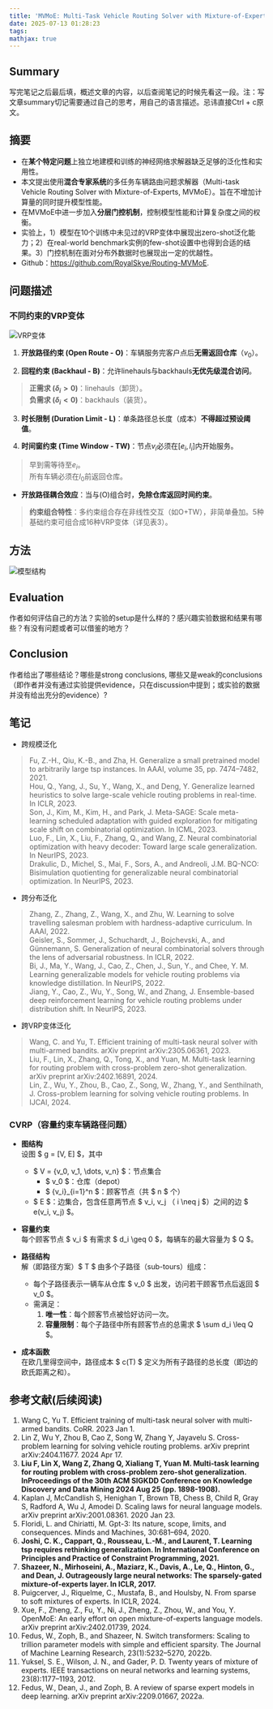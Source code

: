 ```yaml
---
title: 'MVMoE: Multi-Task Vehicle Routing Solver with Mixture-of-Experts'
date: 2025-07-13 01:28:23
tags:
mathjax: true
---
```

## Summary
写完笔记之后最后填，概述文章的内容，以后查阅笔记的时候先看这一段。注：写文章summary切记需要通过自己的思考，用自己的语言描述。忌讳直接Ctrl + c原文。

## 摘要
- 在**某个特定问题**上独立地建模和训练的神经网络求解器缺乏足够的泛化性和实用性。
- 本文提出使用**混合专家系统**的多任务车辆路由问题求解器（Multi-task Vehicle Routing Solver with Mixture-of-Experts, MVMoE）。旨在不增加计算量的同时提升模型性能。
- 在MVMoE中进一步加入**分层门控机制**，控制模型性能和计算复杂度之间的权衡。
- 实验上，1）模型在10个训练中未见过的VRP变体中展现出zero-shot泛化能力；2）在real-world benchmark实例的few-shot设置中也得到合适的结果。3）门控机制在面对分布外数据时也展现出一定的优越性。
- Github：https://github.com/RoyalSkye/Routing-MVMoE.

## 问题描述
 ### 不同约束的VRP变体
![VRP变体](./MVMoE-Multi-Task-Vehicle-Routing-Solver-with-Mixture-of-Experts/Various_Constraints.png)
1. **开放路径约束 (Open Route - O)**：车辆服务完客户点后**无需返回仓库**（$v_0$）。

2. **回程约束 (Backhaul - B)**：允许linehauls与backhauls**无优先级混合访问**。<br>

> **正需求 ($\delta_i>0$)**：linehauls（卸货）。<br>
  **负需求 ($\delta_i<0$)**：backhauls（装货）。

3. **时长限制 (Duration Limit - L)**：单条路径总长度（成本）**不得超过预设阈值**。

4. **时间窗约束 (Time Window - TW)**：节点$v_i$必须在$[e_i, l_i]$内开始服务。

> 早到需等待至$e_i$。  
  所有车辆必须在$l_0$前返回仓库。
- **开放路径耦合效应**：当与(O)组合时，**免除仓库返回时间约束**。

> **约束组合特性**：多约束组合存在非线性交互（如O+TW），非简单叠加。5种基础约束可组合成16种VRP变体（详见表3）。


## 方法
![模型结构](./MVMoE-Multi-Task-Vehicle-Routing-Solver-with-Mixture-of-Experts/MVMoE-Multi-Task-Vehicle-Routing-Solver-with-Mixture-of-Experts.png "MVMoE模型架构图")

## Evaluation
作者如何评估自己的方法？实验的setup是什么样的？感兴趣实验数据和结果有哪些？有没有问题或者可以借鉴的地方？

## Conclusion
作者给出了哪些结论？哪些是strong conclusions, 哪些又是weak的conclusions（即作者并没有通过实验提供evidence，只在discussion中提到；或实验的数据并没有给出充分的evidence）?

## 笔记
* 跨规模泛化  

> Fu, Z.-H., Qiu, K.-B., and Zha, H. Generalize a small pretrained model to arbitrarily large tsp instances. In AAAI, volume 35, pp. 7474–7482, 2021.  
Hou, Q., Yang, J., Su, Y., Wang, X., and Deng, Y. Generalize learned heuristics to solve large-scale vehicle routing problems in real-time. In ICLR, 2023.<br>
Son, J., Kim, M., Kim, H., and Park, J. Meta-SAGE: Scale meta-learning scheduled adaptation with guided exploration for mitigating scale shift on combinatorial optimization. In ICML, 2023.<br>
Luo, F., Lin, X., Liu, F., Zhang, Q., and Wang, Z. Neural combinatorial optimization with heavy decoder: Toward large scale generalization. In NeurIPS, 2023.<br>
Drakulic, D., Michel, S., Mai, F., Sors, A., and Andreoli, J.M. BQ-NCO: Bisimulation quotienting for generalizable neural combinatorial optimization. In NeurIPS, 2023.<br>
* 跨分布泛化

> Zhang, Z., Zhang, Z., Wang, X., and Zhu, W. Learning to solve travelling salesman problem with hardness-adaptive curriculum. In AAAI, 2022.<br>
Geisler, S., Sommer, J., Schuchardt, J., Bojchevski, A., and Günnemann, S. Generalization of neural combinatorial solvers through the lens of adversarial robustness. In ICLR, 2022.<br>
Bi, J., Ma, Y., Wang, J., Cao, Z., Chen, J., Sun, Y., and Chee, Y. M. Learning generalizable models for vehicle routing problems via knowledge distillation. In NeurIPS, 2022.<br>
Jiang, Y., Cao, Z., Wu, Y., Song, W., and Zhang, J. Ensemble-based deep reinforcement learning for vehicle routing problems under distribution shift. In NeurIPS, 2023.
* 跨VRP变体泛化

> Wang, C. and Yu, T. Efficient training of multi-task neural solver with multi-armed bandits. arXiv preprint arXiv:2305.06361, 2023.  
Liu, F., Lin, X., Zhang, Q., Tong, X., and Yuan, M. Multi-task learning for routing problem with cross-problem zero-shot generalization. arXiv preprint arXiv:2402.16891, 2024.  
Lin, Z., Wu, Y., Zhou, B., Cao, Z., Song, W., Zhang, Y., and Senthilnath, J. Cross-problem learning for solving vehicle routing problems. In IJCAI, 2024.

### CVRP（容量约束车辆路径问题）  
- **图结构**  
  设图 $ g = [V, E] $，其中  
  - $ V = \{v_0, v_1, \dots, v_n\} $：节点集合  
    - $ v_0 $：仓库（depot）  
    - $ \{v_i\}_{i=1}^n $：顾客节点（共 $ n $ 个）  
  - $ E $：边集合，包含任意两节点 $ v_i, v_j $（$ i \neq j $）之间的边 $ e(v_i, v_j) $。  

- **容量约束**  
  每个顾客节点 $ v_i $ 有需求 $ d_i \geq 0 $，每辆车的最大容量为 $ Q $。  

- **路径结构**  
  解（即路径方案）$ T $ 由多个子路径（sub-tours）组成：  
  - 每个子路径表示一辆车从仓库 $ v_0 $ 出发，访问若干顾客节点后返回 $ v_0 $。  
  - 需满足：  
    1. **唯一性**：每个顾客节点被恰好访问一次。  
    2. **容量限制**：每个子路径中所有顾客节点的总需求 $ \sum d_i \leq Q $。  

- **成本函数**  
  在欧几里得空间中，路径成本 $ c(T) $ 定义为所有子路径的总长度（即边的欧氏距离之和）。 



## 参考文献(后续阅读)
1. Wang C, Yu T. Efficient training of multi-task neural solver with multi-armed bandits. CoRR. 2023 Jan 1.
2. Lin Z, Wu Y, Zhou B, Cao Z, Song W, Zhang Y, Jayavelu S. Cross-problem learning for solving vehicle routing problems. arXiv preprint arXiv:2404.11677. 2024 Apr 17.
3. **Liu F, Lin X, Wang Z, Zhang Q, Xialiang T, Yuan M. Multi-task learning for routing problem with cross-problem zero-shot generalization. InProceedings of the 30th ACM SIGKDD Conference on Knowledge Discovery and Data Mining 2024 Aug 25 (pp. 1898-1908).**
4. Kaplan J, McCandlish S, Henighan T, Brown TB, Chess B, Child R, Gray S, Radford A, Wu J, Amodei D. Scaling laws for neural language models. arXiv preprint arXiv:2001.08361. 2020 Jan 23.
5. Floridi, L. and Chiriatti, M. Gpt-3: Its nature, scope, limits, and consequences. Minds and Machines, 30:681–694, 2020.
6. **Joshi, C. K., Cappart, Q., Rousseau, L.-M., and Laurent, T. Learning tsp requires rethinking generalization. In International Conference on Principles and Practice of Constraint Programming, 2021.**
7. **Shazeer, N., Mirhoseini, A., Maziarz, K., Davis, A., Le, Q., Hinton, G., and Dean, J. Outrageously large neural networks: The sparsely-gated mixture-of-experts layer. In ICLR, 2017.**
8. Puigcerver, J., Riquelme, C., Mustafa, B., and Houlsby, N. From sparse to soft mixtures of experts. In ICLR, 2024.
9. Xue, F., Zheng, Z., Fu, Y., Ni, J., Zheng, Z., Zhou, W., and You, Y. OpenMoE: An early effort on open mixture-of-experts language models. arXiv preprint arXiv:2402.01739, 2024.
10. Fedus, W., Zoph, B., and Shazeer, N. Switch transformers: Scaling to trillion parameter models with simple and efficient sparsity. The Journal of Machine Learning Research, 23(1):5232–5270, 2022b.
11. Yuksel, S. E., Wilson, J. N., and Gader, P. D. Twenty years of mixture of experts. IEEE transactions on neural networks and learning systems, 23(8):1177–1193, 2012.
12. Fedus, W., Dean, J., and Zoph, B. A review of sparse expert models in deep learning. arXiv preprint arXiv:2209.01667, 2022a.
